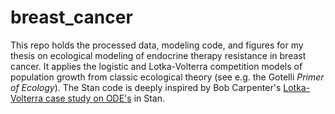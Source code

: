 # breast_cancer

This repo holds the processed data, modeling code, and figures for my thesis on ecological modeling of endocrine therapy resistance in breast cancer. It applies the logistic and Lotka-Volterra competition models of population growth from classic ecological theory (see e.g. the Gotelli _Primer of Ecology_). The Stan code is deeply inspired by Bob Carpenter's [Lotka-Volterra case study on ODE's](https://mc-stan.org/users/documentation/case-studies/lotka-volterra-predator-prey.html#coding-the-model-stan-program) in Stan.